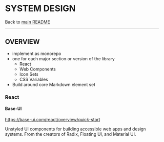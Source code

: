 # SYSTEM DESIGN

Back to [main README](../../README.md)

---

## OVERVIEW

- implement as monorepo
- one for each major section or version of the library
    + React
    + Web Components
    + Icon Sets
    + CSS Variables
- Build around core Markdown element set

### React

#### Base-UI

https://base-ui.com/react/overview/quick-start  

Unstyled UI components for building accessible web apps and design systems. From the creators of Radix, Floating UI, and Material UI.
